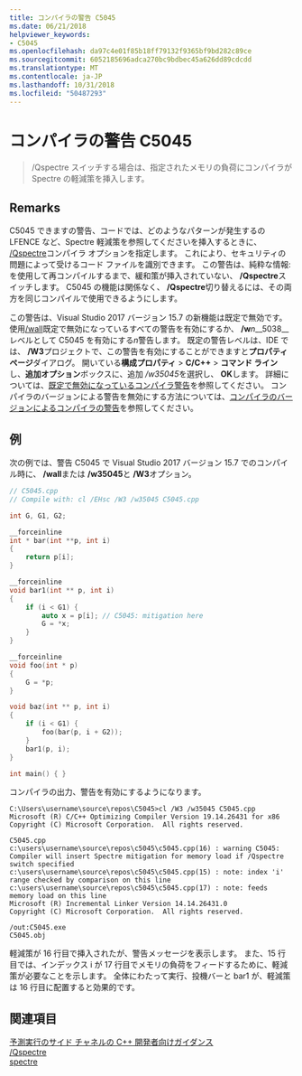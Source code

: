 ```yaml
---
title: コンパイラの警告 C5045
ms.date: 06/21/2018
helpviewer_keywords:
- C5045
ms.openlocfilehash: da97c4e01f85b18ff79132f9365bf9bd282c89ce
ms.sourcegitcommit: 6052185696adca270bc9bdbec45a626dd89cdcdd
ms.translationtype: MT
ms.contentlocale: ja-JP
ms.lasthandoff: 10/31/2018
ms.locfileid: "50487293"
---
```

# <a name="compiler-warning-c5045"></a>コンパイラの警告 C5045

> /Qspectre スイッチする場合は、指定されたメモリの負荷にコンパイラが Spectre の軽減策を挿入します。

## <a name="remarks"></a>Remarks

C5045 できますの警告、コードでは、どのようなパターンが発生するの LFENCE など、Spectre 軽減策を参照してくださいを挿入するときに、 [/Qspectre](../../build/reference/qspectre.md)コンパイラ オプションを指定します。 これにより、セキュリティの問題によって受けるコード ファイルを識別できます。 この警告は、純粋な情報: を使用して再コンパイルするまで、緩和策が挿入されていない、 **/Qspectre**スイッチします。 C5045 の機能は関係なく、 **/Qspectre**切り替えるには、その両方を同じコンパイルで使用できるようにします。

この警告は、Visual Studio 2017 バージョン 15.7 の新機能は既定で無効です。 使用[/wall](../../build/reference/compiler-option-warning-level.md)既定で無効になっているすべての警告を有効にするか、 __/w__*n*__5038__レベルとして C5045 を有効にする*n*警告します。 既定の警告レベルは、IDE では、 **/W3**プロジェクトで、この警告を有効にすることができますと**プロパティ ページ**ダイアログ。 開いている**構成プロパティ** > **C/C++** > **コマンド ライン**し、**追加オプション**ボックスに、追加 */w35045*を選択し、 **OK**します。 詳細については、[既定で無効になっているコンパイラ警告](../../preprocessor/compiler-warnings-that-are-off-by-default.md)を参照してください。 コンパイラのバージョンによる警告を無効にする方法については、[コンパイラのバージョンによるコンパイラの警告](compiler-warnings-by-compiler-version.md)を参照してください。

## <a name="example"></a>例

次の例では、警告 C5045 で Visual Studio 2017 バージョン 15.7 でのコンパイル時に、 **/wall**または **/w35045**と **/W3**オプション。

```cpp
// C5045.cpp
// Compile with: cl /EHsc /W3 /w35045 C5045.cpp

int G, G1, G2;

__forceinline
int * bar(int **p, int i)
{
    return p[i];
}

__forceinline
void bar1(int ** p, int i)
{
    if (i < G1) {
        auto x = p[i]; // C5045: mitigation here
        G = *x;
    }
}

__forceinline
void foo(int * p)
{
    G = *p;
}

void baz(int ** p, int i)
{
    if (i < G1) {
        foo(bar(p, i + G2));
    }
    bar1(p, i);
}

int main() { }
```

コンパイラの出力、警告を有効にするようになります。

```Output
C:\Users\username\source\repos\C5045>cl /W3 /w35045 C5045.cpp
Microsoft (R) C/C++ Optimizing Compiler Version 19.14.26431 for x86
Copyright (C) Microsoft Corporation.  All rights reserved.

C5045.cpp
c:\users\username\source\repos\c5045\c5045.cpp(16) : warning C5045: Compiler will insert Spectre mitigation for memory load if /Qspectre switch specified
c:\users\username\source\repos\c5045\c5045.cpp(15) : note: index 'i' range checked by comparison on this line
c:\users\username\source\repos\c5045\c5045.cpp(17) : note: feeds memory load on this line
Microsoft (R) Incremental Linker Version 14.14.26431.0
Copyright (C) Microsoft Corporation.  All rights reserved.

/out:C5045.exe
C5045.obj
```

軽減策が 16 行目で挿入されたが、警告メッセージを表示します。 また、15 行目では、インデックス i が 17 行目でメモリの負荷をフィードするために、軽減策が必要なことを示します。 全体にわたって実行、投機バーと bar1 が、軽減策は 16 行目に配置すると効果的です。

## <a name="see-also"></a>関連項目

[予測実行のサイド チャネルの C++ 開発者向けガイダンス](../../security/developer-guidance-speculative-execution.md)<br/>
[/Qspectre](../../build/reference/qspectre.md)<br/>
[spectre](../../cpp/spectre.md)
